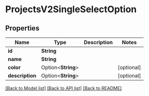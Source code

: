 # ProjectsV2SingleSelectOption

## Properties

Name | Type | Description | Notes
------------ | ------------- | ------------- | -------------
**id** | **String** |  | 
**name** | **String** |  | 
**color** | Option<**String**> |  | [optional]
**description** | Option<**String**> |  | [optional]

[[Back to Model list]](../README.md#documentation-for-models) [[Back to API list]](../README.md#documentation-for-api-endpoints) [[Back to README]](../README.md)


